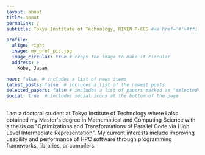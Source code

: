 ```yaml
---
layout: about
title: about
permalink: /
subtitle: Tokyo Institute of Technology, RIKEN R-CCS #<a href='#'>Affiliations</a>. Address. Contacts. Moto. Etc.

profile:
  align: right
  image: my_prof_pic.jpg
  image_circular: true # crops the image to make it circular
  address: >
    Kobe, Japan

news: false  # includes a list of news items
latest_posts: false  # includes a list of the newest posts
selected_papers: false # includes a list of papers marked as "selected={true}"
social: true  # includes social icons at the bottom of the page
---
```


I am a doctoral student at Tokyo Institute of Technology where I also obtained my Master's degree in Mathematical and Computing Science with a thesis on "Optimizations and Transformations of Parallel Code via High Level Intermediate Representation". My current interests include improving usability and performance of HPC software through programming frameworks, libraries, or compilers.


<!---
Ivan R. Ivanov is a PhD student at Tokyo Institute of Technology where he also obtained his Master's degree in Mathematical and Computing Science with a thesis on "Optimizations and Transformations of Parallel Code via High Level Intermediate Representation". His current interests include improving usability and performance of HPC software through programming frameworks, libraries, or compilers.
-->

